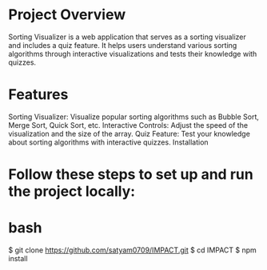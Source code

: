 # Project Overview
Sorting Visualizer is a web application that serves as a sorting visualizer and includes a quiz feature. 
It helps users understand various sorting algorithms through interactive visualizations and tests their knowledge with quizzes.

# Features
Sorting Visualizer: Visualize popular sorting algorithms such as Bubble Sort, Merge Sort, Quick Sort, etc.
Interactive Controls: Adjust the speed of the visualization and the size of the array.
Quiz Feature: Test your knowledge about sorting algorithms with interactive quizzes.
Installation

# Follow these steps to set up and run the project locally:

# bash
$ git clone https://github.com/satyam0709/IMPACT.git
$ cd IMPACT
$ npm install
